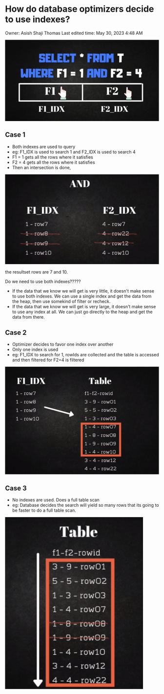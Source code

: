# How do database optimizers decide to use indexes?

Owner: Asish Shaji Thomas
Last edited time: May 30, 2023 4:48 AM

![Untitled](How%20do%20database%20optimizers%20decide%20to%20use%20indexes%203435e6ea10964751879401f03331b503/Untitled.png)

## Case 1

- Both indexes are used to query
- eg: F1_IDX is used to search 1 and F2_IDX is used to search 4
- F1 = 1 gets all the rows where it satisfies
- F2 = 4 gets all the rows where it satisfies
- Then an intersection is done,

![Untitled](How%20do%20database%20optimizers%20decide%20to%20use%20indexes%203435e6ea10964751879401f03331b503/Untitled%201.png)

the resultset rows are 7 and 10.

Do we need to use both indexes?????

- If the data that we know we will get is very little, it doesn't make sense to use both indexes. We can use a single index and get the data from the heap, then use somekind of filter or recheck.
- If the data that we know we will get is very large, it doesn't make sense to use any index at all. We can just go directly to the heap and get the data from there.

## Case 2

- Optimizer decides to favor one index over another
- Only one index is used
- eg: F1_IDX to search for 1, rowIds are collected and the table is accessed and then filtered for F2=4 is filtered

![Untitled](How%20do%20database%20optimizers%20decide%20to%20use%20indexes%203435e6ea10964751879401f03331b503/Untitled%202.png)

## Case 3

- No indexes are used. Does a full table scan
- eg: Database decides the search will yield so many rows that its going to be faster to do a full table scan.

![Untitled](How%20do%20database%20optimizers%20decide%20to%20use%20indexes%203435e6ea10964751879401f03331b503/Untitled%203.png)